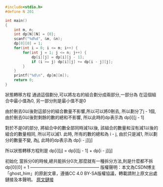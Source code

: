 ```c
#include<stdio.h>
#define N 201

int main()
{
    int m, n;
    int dp[N][N] = {0};
    scanf("%d%d", &m, &n);
    dp[0][0] = 1;
    for(int i = 0; i <= m; i++) {
        for(int j = 1; j <= n; j++) {
            dp[i][j] = dp[i][j - 1];
            if (i >= j) dp[i][j] += dp[i - j][j];
        }
    }
    printf("%d\n", dp[m][n]);
    return 0;
}
```

狀態轉移方程
通過這個劃分,可以將左右的組合劃分成兩部分,一部分為 在這個組合中最小值為0, 另一部分則是最小值不是0

由於刪去0以後對這部分的組合數量不影響,所以可以將0刪去, 所以劃分了j - 1個,由於刪去0以後對剩餘的數的總和不影響, 所以此時的dp表示為 dp[i][j - 1]

對於不是0的部分, 將組合中的數全部同時減1以後, 該組合的數量和沒有減1以後的組合的數量相同, 所以可以減1. 此時, 所有的數的總和為 i - j, 由於只是減1, 所以劃分的數量不變, 為j, 此時的dp表示為 dp[i - j][j]

所以狀態轉移方程則是
dp[i][j] = dp[i][j - 1] + dp[i - j][j]

初始化
當拆分0的時候,總共能拆分0次,那麼就有一種拆分方法,則是什麼都不拆
dp[0][0] = 1
————————————————
版權聲明：本文為CSDN博主「ghost_him」的原創文章，遵循CC 4.0 BY-SA版權協議，轉載請附上原文出處鏈接及本聲明。
[原文鏈接](https://blog.csdn.net/ghost_him/article/details/123055311)
